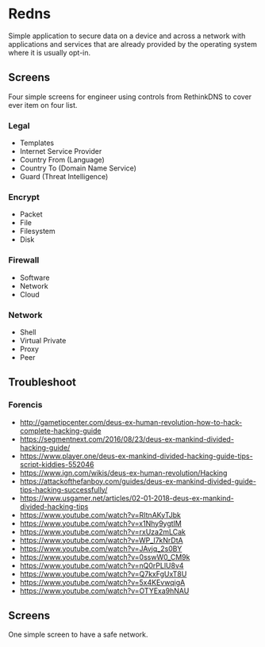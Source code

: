 # Redns
Simple application to secure data on a device and across a network with applications and services that are already provided by the operating system where it is usually opt-in.

## Screens
Four simple screens for engineer using controls from RethinkDNS to cover ever item on four list.

### Legal 
* Templates
* Internet Service Provider
* Country From (Language)
* Country To (Domain Name Service)
* Guard (Threat Intelligence)

### Encrypt
* Packet
* File
* Filesystem
* Disk

### Firewall
* Software
* Network
* Cloud

### Network
* Shell
* Virtual Private
* Proxy
* Peer

## Troubleshoot

### Forencis
* http://gametipcenter.com/deus-ex-human-revolution-how-to-hack-complete-hacking-guide
* https://segmentnext.com/2016/08/23/deus-ex-mankind-divided-hacking-guide/
* https://www.player.one/deus-ex-mankind-divided-hacking-guide-tips-script-kiddies-552046
* https://www.ign.com/wikis/deus-ex-human-revolution/Hacking
* https://attackofthefanboy.com/guides/deus-ex-mankind-divided-guide-tips-hacking-successfully/
* https://www.usgamer.net/articles/02-01-2018-deus-ex-mankind-divided-hacking-tips
* https://www.youtube.com/watch?v=RItnAKyTJbk
* https://www.youtube.com/watch?v=x1Nhy9ygtIM
* https://www.youtube.com/watch?v=rxUza2mLCak
* https://www.youtube.com/watch?v=WP_l7kNrDtA
* https://www.youtube.com/watch?v=JAvjq_2s0BY
* https://www.youtube.com/watch?v=0sswW0_CM9k
* https://www.youtube.com/watch?v=nQ0rPLlU8v4
* https://www.youtube.com/watch?v=Q7kxFgUxT8U
* https://www.youtube.com/watch?v=5x4KEvwqigA
* https://www.youtube.com/watch?v=OTYExa9hNAU

## Screens
One simple screen to have a safe network.

